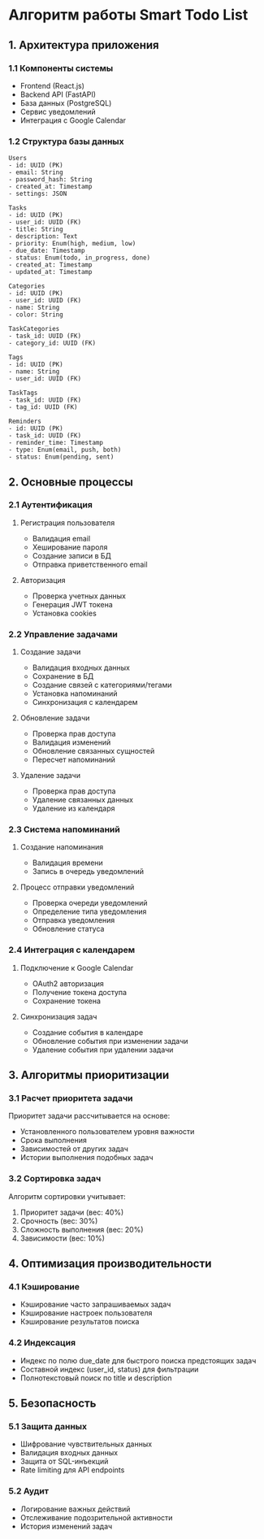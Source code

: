 # Алгоритм работы Smart Todo List

## 1. Архитектура приложения

### 1.1 Компоненты системы
- Frontend (React.js)
- Backend API (FastAPI)
- База данных (PostgreSQL)
- Сервис уведомлений
- Интеграция с Google Calendar

### 1.2 Структура базы данных
```
Users
- id: UUID (PK)
- email: String
- password_hash: String
- created_at: Timestamp
- settings: JSON

Tasks
- id: UUID (PK)
- user_id: UUID (FK)
- title: String
- description: Text
- priority: Enum(high, medium, low)
- due_date: Timestamp
- status: Enum(todo, in_progress, done)
- created_at: Timestamp
- updated_at: Timestamp

Categories
- id: UUID (PK)
- user_id: UUID (FK)
- name: String
- color: String

TaskCategories
- task_id: UUID (FK)
- category_id: UUID (FK)

Tags
- id: UUID (PK)
- name: String
- user_id: UUID (FK)

TaskTags
- task_id: UUID (FK)
- tag_id: UUID (FK)

Reminders
- id: UUID (PK)
- task_id: UUID (FK)
- reminder_time: Timestamp
- type: Enum(email, push, both)
- status: Enum(pending, sent)
```

## 2. Основные процессы

### 2.1 Аутентификация
1. Регистрация пользователя
   - Валидация email
   - Хеширование пароля
   - Создание записи в БД
   - Отправка приветственного email

2. Авторизация
   - Проверка учетных данных
   - Генерация JWT токена
   - Установка cookies

### 2.2 Управление задачами
1. Создание задачи
   - Валидация входных данных
   - Сохранение в БД
   - Создание связей с категориями/тегами
   - Установка напоминаний
   - Синхронизация с календарем

2. Обновление задачи
   - Проверка прав доступа
   - Валидация изменений
   - Обновление связанных сущностей
   - Пересчет напоминаний

3. Удаление задачи
   - Проверка прав доступа
   - Удаление связанных данных
   - Удаление из календаря

### 2.3 Система напоминаний
1. Создание напоминания
   - Валидация времени
   - Запись в очередь уведомлений

2. Процесс отправки уведомлений
   - Проверка очереди уведомлений
   - Определение типа уведомления
   - Отправка уведомления
   - Обновление статуса

### 2.4 Интеграция с календарем
1. Подключение к Google Calendar
   - OAuth2 авторизация
   - Получение токена доступа
   - Сохранение токена

2. Синхронизация задач
   - Создание события в календаре
   - Обновление события при изменении задачи
   - Удаление события при удалении задачи

## 3. Алгоритмы приоритизации

### 3.1 Расчет приоритета задачи
Приоритет задачи рассчитывается на основе:
- Установленного пользователем уровня важности
- Срока выполнения
- Зависимостей от других задач
- Истории выполнения подобных задач

### 3.2 Сортировка задач
Алгоритм сортировки учитывает:
1. Приоритет задачи (вес: 40%)
2. Срочность (вес: 30%)
3. Сложность выполнения (вес: 20%)
4. Зависимости (вес: 10%)

## 4. Оптимизация производительности

### 4.1 Кэширование
- Кэширование часто запрашиваемых задач
- Кэширование настроек пользователя
- Кэширование результатов поиска

### 4.2 Индексация
- Индекс по полю due_date для быстрого поиска предстоящих задач
- Составной индекс (user_id, status) для фильтрации
- Полнотекстовый поиск по title и description

## 5. Безопасность

### 5.1 Защита данных
- Шифрование чувствительных данных
- Валидация входных данных
- Защита от SQL-инъекций
- Rate limiting для API endpoints

### 5.2 Аудит
- Логирование важных действий
- Отслеживание подозрительной активности
- История изменений задач
